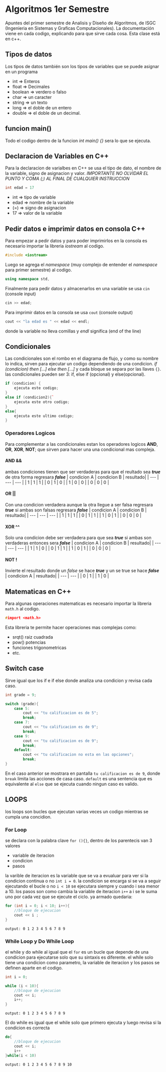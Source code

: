 # Algoritmos 1er Semestre
Apuntes del primer semestre de Analisis y Diseño de Algoritmos, de ISGC (Ingenieria en Sistemas y Graficas Computacionales). La documentación viene en cada codigo, explicando para que sirve cada cosa. Esta clase está en c++.

## Tipos de datos
Los tipos de datos también son los tipos de variables que se puede asignar en un programa
- int => Enteros 
- float => Decimales
- boolean => verdero o falso
- char => un caracter
- string => un texto
- long => el doble de un entero
- double => el doble de un decimal.

## funcion main() 
Todo el codigo dentro de la funcion *int main() {}* sera lo que se ejecuta. 

## Declaracion de Variables en C++
Para la declaracion de varialbes en C++ se usa el tipo de dato, el nombre de la variable, signo de asignacion y valor.
*IMPORTANTE NO OLVIDAR EL PUNTO Y COMA (;) AL FINAL DE CUALQUIER INSTRUCCION*
```cpp
int edad = 17
```
- int => tipo de variable
- edad => nombre de la variable
- (=) => signo de asignacion
- 17 => valor de la variable

## Pedir datos e imprimir datos en consola C++
Para empezar a pedir datos y para poder imprimirlos en la consola es necesario importar la libreria *iostream* al codigo. 
```cpp
#include <iostream>
```
Luego se agrega el *namespace* (muy complejo de entender el *namespace* para primer semestre) al codigo.
```cpp
using namespace std,
```
 Finalmente para pedir datos y almacenarlos en una variable se usa `cin` (console input) 
 ```cpp 
 cin >> edad;
 ```
Para imprimir datos en la consola se usa `cout` (console output) 
```cpp
cout << "la edad es " << edad << endl;
``` 
donde la variable no lleva comillas y *endl* significa (end of the line)

## Condicionales 
Las condicionales son el rombo en el diagrama de flujo, y como su nombre lo indica, sirven para ejecutar un codigo dependiendo de una condicion. *if (condicion) then [...] else then [...]* y cada bloque se separa por las llaves `{}`. las condicionales pueden ser 3: if, else if (opcional) y else(opcional).
```cpp
if (condicion) {
    ejecuta este codigo;
}
else if (condicion2){`
    ejecuta este otro codigo;
}
else{
    ejecuta este ultimo codigo;
}   
```
### Operadores Logicos
Para complementar a las condicionales estan los operadores logicos **AND**, **OR**, **XOR**, **NOT**; que sirven para hacer una una condicional mas compleja. 
#### AND &&
ambas condiciones tienen que ser verdaderas para que el reultado sea ***true*** de otra forma regresara ***false***
| condicion A | condicion B | resultado|
| --- | --- | --- |
| 1 | 1 | 1 |
| 0 | 1 | 0 |
| 1 | 0 | 0 |
| 0 | 0 | 0 |
#### OR ||
Con una condicion verdadera aunque la otra llegue a ser falsa regresara ***true*** si ambas son falsas regresara ***false***
| condicion A | condicion B | resultado|
| --- | --- | --- |
| 1 | 1 | 1 |
| 0 | 1 | 1 |
| 1 | 0 | 1 |
| 0 | 0 | 0 |
#### XOR ^^
Solo una condicion debe ser verdadera para que sea ***true*** si ambas son verdaderas entonces sera ***false***
| condicion A | condicion B | resultado|
| --- | --- | --- |
| 1 | 1 | 0 |
| 0 | 1 | 1 |
| 1 | 0 | 1 |
| 0 | 0 | 0 |
#### NOT !
Invierte el resultado donde un *false* se hace ***true*** y un se true se hace ***false***
| condicion A | resultado|
| --- | --- |
| 0 | 1 |
| 1 | 0 |

## Matematicas en C++
Para algunas operaciones matematicas es necesario importar la libreria `math.h` al codigo. 
```cpp
#import <math.h>
```
Esta libreria te permite hacer operaciones mas complejas como:
- srqt() raiz cuadrada
- pow() potencias
- funciones trigonometricas
- etc.

## Switch case
Sirve igual que los if e if else donde analiza una condicion y revisa cada caso.
```cpp
int grade = 9;

switch (grade){
    case 5:
        cout << "tu calificacion es de 5";
        break;
    case 7:
        cout << "tu calificacion es de 9";
        break;
    case 9:
        cout << "tu calificacion es de 9";
        break;
    default:
        cout << "tu calificacion no esta en las opciones";
        break;
}
```
En el caso anterior se mostrara en pantalla `tu calificacion es de 9`,  donde `break` limita las acciones de casa caso.  `default` es una sentencia que es equivalente al `else` que se ejecuta cuando ningun caso es valido.


## LOOPS
los loops son bucles que ejecutan varias veces un codigo mientras se cumpla una concidion. 
### For Loop
se declara con la palabra clave `for (){}`, dentro de los parentecis van 3 valores
* variable de iteracion
* condicion
* pasos

la varible de iteracion es la variable que se va a evualuar para ver si la condicion continua o no `int i = 0`. 
la condicion se encarga si se va a seguir ejecutando el bucle o no `i < 10` se ejecutara siempre y cuando i sea menor a 10. 
los pasos son como cambia la variable de iteracion `i++` a i se le suma uno por cada vez que se ejecute el ciclo.
ya armado quedaria:
```cpp
for (int i = 0; i < 10; i++){
    //bloque de ejecucion
    cout << i ; 
}
```
`output: 0 1 2 3 4 5 6 7 8 9`

### While Loop y Do While Loop
el while y do while al igual que el `for` es un bucle que depende de una condicion para ejecutarse solo que su sintaxis es diferente. el while solo tiene una condicion como parametro, la variable de iteracion y los pasos se definen aparte en el codigo.
```cpp
int i = 0;

while (i < 10){
    //bloque de ejecucion
    cout << i;
    i++; 
}
```
`output: 0 1 2 3 4 5 6 7 8 9`

El do while es igual que el while solo que primero ejecuta y luego revisa si la condicion es correcta
```cpp
do{
    //bloque de ejecucion
    cout << i;
    i++
}while(i < 10)
```
`output: 0 1 2 3 4 5 6 7 8 9 10`